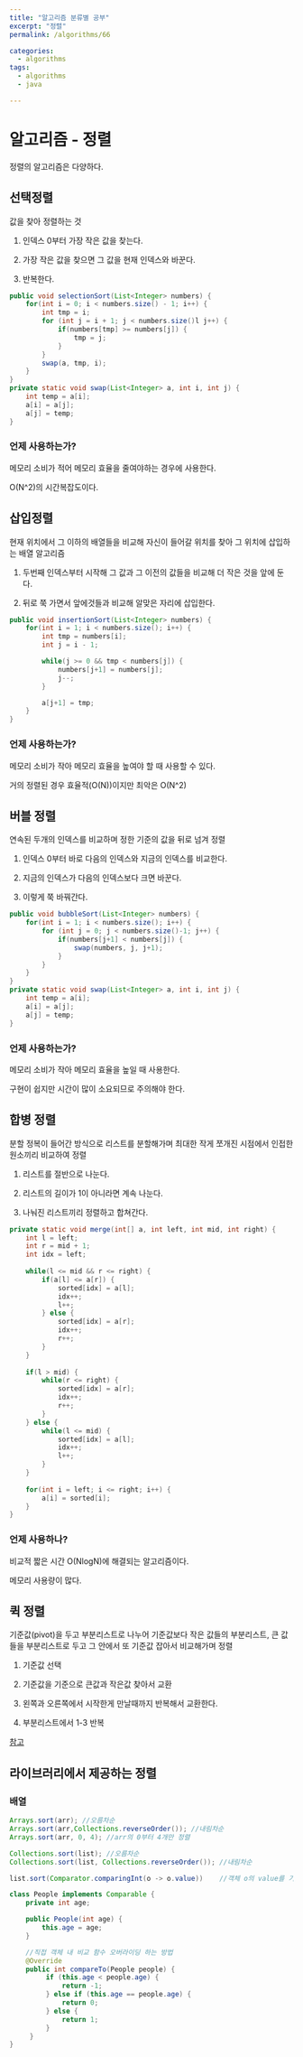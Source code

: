 ```yaml
---
title: "알고리즘 분류별 공부"
excerpt: "정렬"
permalink: /algorithms/66

categories:
  - algorithms
tags:
  - algorithms
  - java

---
```


# 알고리즘 - 정렬

정렬의 알고리즘은 다양하다. 

## 선택정렬

값을 찾아 정렬하는 것

1. 인덱스 0부터 가장 작은 값을 찾는다.

2. 가장 작은 값을 찾으면 그 값을 현재 인덱스와 바꾼다.

3. 반복한다.

```java
public void selectionSort(List<Integer> numbers) {
    for(int i = 0; i < numbers.size() - 1; i++) {
        int tmp = i;
        for (int j = i + 1; j < numbers.size()l j++) {
            if(numbers[tmp] >= numbers[j]) {
                tmp = j;
            }
        }
        swap(a, tmp, i);
	}
}
private static void swap(List<Integer> a, int i, int j) {
    int temp = a[i];
    a[i] = a[j];
    a[j] = temp;
}
```

### 언제 사용하는가?

메모리 소비가 적어 메모리 효율을 줄여야하는 경우에 사용한다.

O(N^2)의 시간복잡도이다.

## 삽입정렬

현재 위치에서 그 이하의 배열들을 비교해 자신이 들어갈 위치를 찾아 그 위치에 삽입하는 배열 알고리즘

1. 두번째 인덱스부터 시작해 그 값과 그 이전의 값들을 비교해 더 작은 것을 앞에 둔다.

2. 뒤로 쭉 가면서 앞에것들과 비교해 알맞은 자리에 삽입한다.

```java
public void insertionSort(List<Integer> numbers) {
    for(int i = 1; i < numbers.size(); i++) {
        int tmp = numbers[i];
        int j = i - 1;

        while(j >= 0 && tmp < numbers[j]) {
            numbers[j+1] = numbers[j];
            j--;
        }

        a[j+1] = tmp;
	}
}
```

### 언제 사용하는가?

메모리 소비가 작아 메모리 효율을 높여야 할 때 사용할 수 있다.

거의 정렬된 경우 효율적(O(N))이지만 최악은 O(N^2)

## 버블 정렬

연속된 두개의 인덱스를 비교하며 정한 기준의 값을 뒤로 넘겨 정렬

1. 인덱스 0부터 바로 다음의 인덱스와 지금의 인덱스를 비교한다.

2. 지금의 인덱스가 다음의 인덱스보다 크면 바꾼다.

3. 이렇게 쭉 바꿔간다.

```java
public void bubbleSort(List<Integer> numbers) {
    for(int i = 1; i < numbers.size(); i++) {
        for (int j = 0; j < numbers.size()-1; j++) {
            if(numbers[j+1] < numbers[j]) {
                swap(numbers, j, j+1);
            }
        }
	}
}
private static void swap(List<Integer> a, int i, int j) {
    int temp = a[i];
    a[i] = a[j];
    a[j] = temp;
}
```

### 언제 사용하는가?

메모리 소비가 작아 메모리 효율을 높일 때 사용한다.

구현이 쉽지만 시간이 많이 소요되므로 주의해야 한다.

## 합병 정렬

분할 정복이 들어간 방식으로 리스트를 분할해가며 최대한 작게 쪼개진 시점에서 인접한 원소끼리 비교하여 정렬

1. 리스트를 절반으로 나눈다.

2. 리스트의 길이가 1이 아니라면 계속 나눈다.

3. 나눠진 리스트끼리 정렬하고 합쳐간다.

```java
private static void merge(int[] a, int left, int mid, int right) {
	int l = left;
	int r = mid + 1;
	int idx = left;
	
	while(l <= mid && r <= right) {
		if(a[l] <= a[r]) {
			sorted[idx] = a[l];
			idx++;
			l++;
		} else {
			sorted[idx] = a[r];
			idx++;
			r++;
		}
	}
		
	if(l > mid) {
		while(r <= right) {
			sorted[idx] = a[r];
			idx++;
			r++;
		}
	} else {
		while(l <= mid) {
			sorted[idx] = a[l];
			idx++;
			l++;
		}
	}
	
	for(int i = left; i <= right; i++) {
		a[i] = sorted[i];
	}
}
```

### 언제 사용하나?

비교적 짧은 시간 O(NlogN)에 해결되는 알고리즘이다.

메모리 사용량이 많다.

## 퀵 정렬

기준값(pivot)을 두고 부분리스트로 나누어 기준값보다 작은 값들의 부분리스트, 큰 값들을 부분리스트로 두고 그 안에서 또 기준값 잡아서 비교해가며 정렬

1. 기준값 선택

2. 기준값을 기준으로 큰값과 작은값 찾아서 교환

3. 왼쪽과 오른쪽에서 시작한게 만날때까지 반복해서 교환한다.

4. 부분리스트에서 1-3 반복

[참고](https://st-lab.tistory.com/250)  

## 라이브러리에서 제공하는 정렬

### 배열

```java
Arrays.sort(arr); //오름차순
Arrays.sort(arr,Collections.reverseOrder()); //내림차순
Arrays.sort(arr, 0, 4); //arr의 0부터 4개만 정렬
```

```java
Collections.sort(list); //오름차순
Collections.sort(list, Collections.reverseOrder()); //내림차순
```

```java
list.sort(Comparator.comparingInt(o -> o.value))    //객체 o의 value를 기준으로 비교
```

```java
class People implements Comparable {
    private int age; 

    public People(int age) {
        this.age = age;
    }

    //직접 객체 내 비교 함수 오버라이딩 하는 방법
    @Override
    public int compareTo(People people) {
         if (this.age < people.age) {
             return -1;
         } else if (this.age == people.age) {
             return 0;
         } else {
             return 1;
         }
     }
}
```
